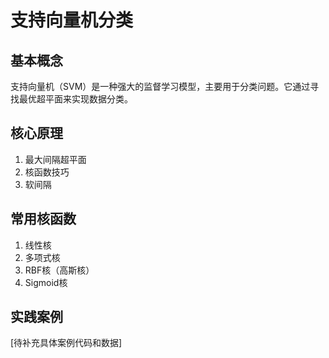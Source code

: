 # 支持向量机分类

## 基本概念
支持向量机（SVM）是一种强大的监督学习模型，主要用于分类问题。它通过寻找最优超平面来实现数据分类。

## 核心原理
1. 最大间隔超平面
2. 核函数技巧
3. 软间隔

## 常用核函数
1. 线性核
2. 多项式核
3. RBF核（高斯核）
4. Sigmoid核

## 实践案例
[待补充具体案例代码和数据] 